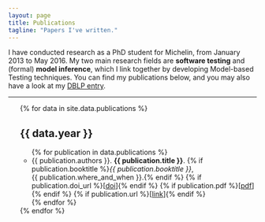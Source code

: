 ```yaml
---
layout: page
title: Publications
tagline: "Papers I've written."
---
```


I have conducted research as a PhD student for Michelin, from January 2013 to
May 2016. My two main research fields are **software testing** and (formal)
**model inference**, which I link together by developing Model-based Testing
techniques. You can find my publications below, and you may also have a look at
my [DBLP entry](http://dblp.uni-trier.de/pers/hd/d/Durand:William.html).

---

<ul class="publications">
  {% for data in site.data.publications %}
  <h2 class="title">{{ data.year }}</h2>

  <ul class="publications-by-year {{ data.year }}">
    {% for publication in data.publications %}
    <li class="publication">
      {{ publication.authors }}. <strong>{{ publication.title }}</strong>. {% if publication.booktitle %}<em>{{ publication.booktitle }}</em>, {{ publication.where_and_when }}.{% endif %}
      {% if publication.doi_url %}[<a href="{{ publication.doi_url }}">doi</a>]{% endif %}
      {% if publication.pdf %}[<a href="/papers/{{ publication.pdf }}">pdf</a>]{% endif %}
      {% if publication.url %}[<a href="{{ publication.url }}">link</a>]{% endif %}
    </li>
    {% endfor %}
  </ul>
  {% endfor %}
</ul>
